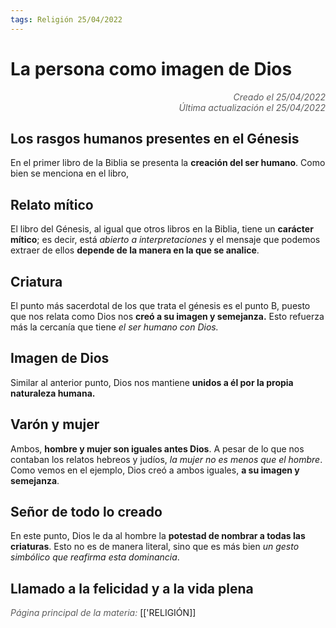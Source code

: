 ```yaml
---
tags: Religión 25/04/2022
---
```


# La persona como imagen de Dios
<div style="text-align: right; opacity: 0.7; font-style: italic;">Creado el 25/04/2022</div>
<div style="text-align: right; opacity: 0.7; font-style: italic;">Última actualización el 25/04/2022</div>

## Los rasgos humanos presentes en el Génesis

En el primer libro de la Biblia se presenta la **creación del ser humano**. 
Como bien se menciona en el libro, 

## Relato mítico

El libro del Génesis, al igual que otros libros en la Biblia, tiene un **carácter mítico**; es decir, está *abierto a interpretaciones* y el mensaje que podemos extraer de ellos **depende de la manera en la que se analice**.

## Criatura

El punto más sacerdotal de los que trata el génesis es el punto B, puesto que nos relata como Dios nos **creó a su imagen y semejanza.** Esto refuerza más la cercanía que tiene *el ser humano con Dios.*

## Imagen de Dios

Similar al anterior punto, Dios nos mantiene **unidos a él por la propia naturaleza humana.**

## Varón y mujer

Ambos, **hombre y mujer son iguales antes Dios**. A pesar de lo que nos contaban los relatos hebreos y judíos, *la mujer no es menos que el hombre*. Como vemos en el ejemplo, Dios creó a ambos iguales, **a su imagen y semejanza**.

## Señor de todo lo creado

En este punto, Dios le da al hombre la **potestad de nombrar a todas las criaturas**. Esto no es de manera literal, sino que es más bien *un gesto simbólico que reafirma esta dominancia*.

## Llamado a la felicidad y a la vida plena

	

<span style="opacity: 0.7; font-style: italic;">Página principal de la materia:</span> [['RELIGIÓN]]